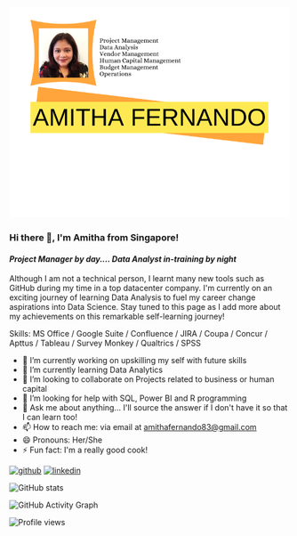 ![Banner](https://github.com/AmithaFernando83/AmithaFernando83/blob/main/amitha%20fernando.png)
### Hi there 👋, I'm Amitha from Singapore!
#### *Project Manager by day.... Data Analyst in-training by night*

Although I am not a technical person, I learnt many new tools such as GitHub during my time in a top datacenter company. I'm currently on an exciting journey of learning Data Analysis to fuel my career change aspirations into Data Science. Stay tuned to this page as I add more about my achievements on this remarkable self-learning journey!

Skills: MS Office / Google Suite / Confluence / JIRA / Coupa / Concur / Apttus / Tableau / Survey Monkey / Qualtrics / SPSS

- 🔭 I’m currently working on upskilling my self with future skills 
- 🌱 I’m currently learning Data Analytics 
- 👯 I’m looking to collaborate on Projects related to business or human capital 
- 🤔 I’m looking for help with SQL, Power BI and R programming 
- 💬 Ask me about anything... I'll source the answer if I don't have it so that I can learn too! 
- 📫 How to reach me: via email at amithafernando83@gmail.com 
- 😄 Pronouns: Her/She 
- ⚡ Fun fact: I'm a really good cook! 


[<img src='https://cdn.jsdelivr.net/npm/simple-icons@3.0.1/icons/github.svg' alt='github' height='40'>](https://github.com/AmithaFernando83)  [<img src='https://cdn.jsdelivr.net/npm/simple-icons@3.0.1/icons/linkedin.svg' alt='linkedin' height='40'>](https://www.linkedin.com/in/amitha-fernando-6066bba8/)  

![GitHub stats](https://github-readme-stats.vercel.app/api?username=AmithaFernando83&show_icons=true)  

![GitHub Activity Graph](https://activity-graph.herokuapp.com/graph?username=AmithaFernando83)  

![Profile views](https://gpvc.arturio.dev/AmithaFernando83)  
